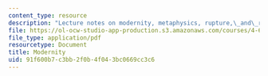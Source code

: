 ```yaml
---
content_type: resource
description: "Lecture notes on modernity, metaphysics, rupture,\_and\_reconstitution."
file: https://ol-ocw-studio-app-production.s3.amazonaws.com/courses/4-607-thinking-about-architecture-in-history-and-at-present-fall-2009/91f600b7c3bb2f0b4f043bc0669cc3c6_MIT4_607F09_lec02.pdf
file_type: application/pdf
resourcetype: Document
title: Modernity
uid: 91f600b7-c3bb-2f0b-4f04-3bc0669cc3c6
---
```

